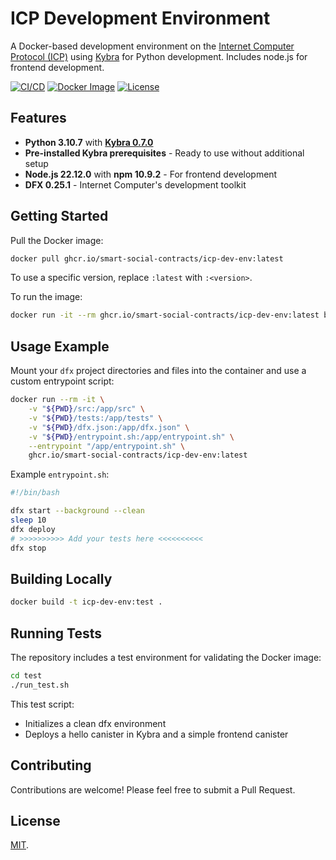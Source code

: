 # ICP Development Environment

A Docker-based development environment on the [Internet Computer Protocol (ICP)](https://internetcomputer.org) using [Kybra](https://github.com/demergent-labs/kybra) for Python development. Includes node.js for frontend development.

[![CI/CD](https://github.com/smart-social-contracts/icp-dev-env/actions/workflows/ci.yml/badge.svg)](https://github.com/smart-social-contracts/icp-dev-env/actions)
[![Docker Image](https://img.shields.io/badge/docker-ghcr.io-blue.svg)](https://github.com/smart-social-contracts/icp-dev-env/pkgs/container/icp-dev-env)
[![License](https://img.shields.io/github/license/smart-social-contracts/icp-dev-env.svg)](https://github.com/smart-social-contracts/icp-dev-env/blob/main/LICENSE)

## Features

- **Python 3.10.7** with [**Kybra 0.7.0**](https://github.com/demergent-labs/kybra/releases/tag/0.7.0)
- **Pre-installed Kybra prerequisites** - Ready to use without additional setup
- **Node.js 22.12.0** with **npm 10.9.2** - For frontend development
- **DFX 0.25.1** - Internet Computer's development toolkit

## Getting Started

Pull the Docker image:
```bash
docker pull ghcr.io/smart-social-contracts/icp-dev-env:latest
```
To use a specific version, replace `:latest` with `:<version>`.

To run the image:

```bash
docker run -it --rm ghcr.io/smart-social-contracts/icp-dev-env:latest bash
```

## Usage Example

Mount your `dfx` project directories and files into the container and use a custom entrypoint script:

```bash
docker run --rm -it \
    -v "${PWD}/src:/app/src" \
    -v "${PWD}/tests:/app/tests" \
    -v "${PWD}/dfx.json:/app/dfx.json" \
    -v "${PWD}/entrypoint.sh:/app/entrypoint.sh" \
    --entrypoint "/app/entrypoint.sh" \
    ghcr.io/smart-social-contracts/icp-dev-env:latest
```

Example `entrypoint.sh`:

```bash
#!/bin/bash

dfx start --background --clean
sleep 10
dfx deploy
# >>>>>>>>>> Add your tests here <<<<<<<<<<
dfx stop
```

## Building Locally

```bash
docker build -t icp-dev-env:test .
```

## Running Tests

The repository includes a test environment for validating the Docker image:

```bash
cd test
./run_test.sh
```

This test script:

- Initializes a clean dfx environment
- Deploys a hello canister in Kybra and a simple frontend canister

## Contributing

Contributions are welcome! Please feel free to submit a Pull Request.

## License

[MIT](LICENSE).
